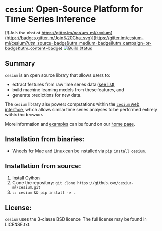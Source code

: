 # `cesium`: Open-Source Platform for Time Series Inference
[![Join the chat at https://gitter.im/cesium-ml/cesium](https://badges.gitter.im/Join%20Chat.svg)](https://gitter.im/cesium-ml/cesium?utm_source=badge&utm_medium=badge&utm_campaign=pr-badge&utm_content=badge)
[![Build Status](https://travis-ci.org/cesium-ml/cesium.svg?branch=master)](https://travis-ci.org/cesium-ml/cesium)

## Summary
`cesium` is an open source library that allows users to:
- extract features from raw time series data ([see list](http://cesium.ml/docs/feature_table.html)),
- build machine learning models from these features, and
- generate predictions for new data.

The `cesium` library also powers computations within the [`cesium` web interface](https://github.com/cesium-ml/cesium_web), 
which allows similar time series analyses to be performed entirely within the browser.

More information and [examples](http://cesium.ml/docs/auto_examples/index.html) can be found on our [home page](http://cesium.ml).

## Installation from binaries:
- Wheels for Mac and Linux can be installed via `pip install cesium`.

## Installation from source:
1. Install [Cython](http://cython.readthedocs.io/en/latest/src/quickstart/install.html)
2. Clone the repository: `git clone https://github.com/cesium-ml/cesium.git`
3. `cd cesium && pip install -e .`

## License:
`cesium` uses the 3-clause BSD licence. The full license may be found in LICENSE.txt.
